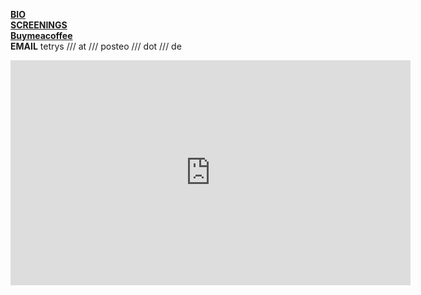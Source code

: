   
[**BIO**](https://www.rastko.co.uk/cv/)  
[**SCREENINGS**](https://www.rastko.co.uk/screenings/)  
[**Buymeacoffee**](https://www.buymeacoffee.com/rastko)  
**EMAIL** tetrys /// at /// posteo /// dot /// de  
  
  
<iframe src="https://player.vimeo.com/video/855503917?quality=1080p" width="640" height="360" frameborder="0" allow="autoplay; fullscreen; picture-in-picture" allowfullscreen></iframe>    
  

